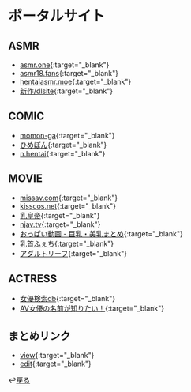 # ポータルサイト

## ASMR
- [asmr.one](https://www.asmr.one/works){:target="_blank"}
- [asmr18.fans](https://asmr18.fans/){:target="_blank"}
- [hentaiasmr.moe](https://www.hentaiasmr.moe/tag/ear-licking-%E3%80%90%E8%80%B3%E8%88%90%E3%82%81%E3%80%91/){:target="_blank"}
- [新作/dlsite](https://www.dlsite.com/maniax/fsr/=/language/jp/sex_category%5B0%5D/male/keyword/%E8%80%B3%E8%88%90%E3%82%81/work_category%5B0%5D/doujin/order%5B0%5D/release_d/work_type_category%5B0%5D/audio/work_type_category_name%5B0%5D/%E3%83%9C%E3%82%A4%E3%82%B9%E3%83%BBASMR/options_and_or/and/options%5B0%5D/JPN/options%5B1%5D/NM/per_page/30/page/9/show_type/3/lang_options%5B0%5D/%E6%97%A5%E6%9C%AC%E8%AA%9E/lang_options%5B1%5D/%E8%A8%80%E8%AA%9E%E4%B8%8D%E8%A6%81){:target="_blank"}

## COMIC
- [momon-ga](https://momon-ga.com/){:target="_blank"}
- [ひめぼん](https://himebon.blog/){:target="_blank"}
- [n.hentai](https://nhentai.net/language/japanese/){:target="_blank"}

## MOVIE
- [missav.com](https://missav.com/ja){:target="_blank"}
- [kisscos.net](https://kisscos.net/){:target="_blank"}
- [乳皇帝](https://chichikoutei.com/){:target="_blank"}
- [njav.tv](https://njav.tv/ja){:target="_blank"}
- [おっぱい動画 - 巨乳・美乳まとめ](https://oppai-doga.info/){:target="_blank"}
- [乳首ふぇち](https://chikubi.jp/){:target="_blank"}
- [アダルトリーフ](https://adult-leaf.blogterest.net/){:target="_blank"}

## ACTRESS
- [女優検索db](https://db.msin.jp/?jp){:target="_blank"}
- [AV女優の名前が知りたい！](https://av-wiki.net/){:target="_blank"}

## まとめリンク
- [view](https://raindrop.io/miminame-11235813){:target="_blank"}
- [edit](https://app.raindrop.io/my/0){:target="_blank"}

↩️[戻る](entrance.md)
